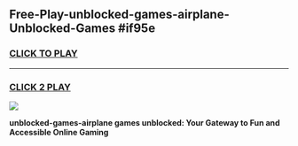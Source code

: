 
## Free-Play-unblocked-games-airplane-Unblocked-Games #if95e
<h3>
<a href="https://news.freeplayer.one?title=unblocked-games-airplane&ref=8M">CLICK TO PLAY</a></h3>
<hr>

<h3>
<a href="https://news.freeplayer.one?title=unblocked-games-airplane&ref=8M">CLICK 2 PLAY</a>
  
</h3>

<a href="https://news.freeplayer.one?title=unblocked-games-airplane&ref=8M"><img src="https://clearcache.store/games.png"></a>


**unblocked-games-airplane games unblocked: Your Gateway to Fun and Accessible Online Gaming**
